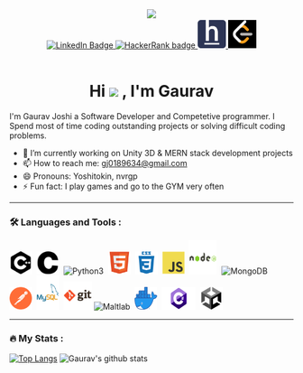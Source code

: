 <div id="header" align="center">
<img src="https://media.giphy.com/media/M9gbBd9nbDrOTu1Mqx/giphy.gif" width="100px"/>
<div id="badges">
<a href="https://www.linkedin.com/in/gaurav-joshi-a41686150/" target="_blank">
<img src="https://upload.wikimedia.org/wikipedia/commons/8/81/LinkedIn_icon.svg"  width="50px"alt="LinkedIn Badge"/>
</a>
 <a href="https://www.hackerrank.com/gj0189634" target="_blank">
  <img src="https://upload.wikimedia.org/wikipedia/commons/6/6a/Hackerrank_meaningful_logo.svg" width ="50px" alt="HackerRank badge"/ >
 </a>
 <a href="https://www.hackerearth.com/@gj0189634" target="_blank">
  <img src="https://github.com/Gaurav-99/Gaurav-99/blob/main/img/HackerEarth_logo.png" width ="50px" alt="HackerEarth badge"/ >
<!-- </a>
  <a href="https://www.codechef.com/users/gaura_joshi_99" target="_blank">
  <img src="https://raw.githubusercontent.com/Gaurav-99/Gaurav-99/a64231ff66db52f99d5f13c9ab9e5499f799687c/img/codechef.svg" width ="50px" alt="Codechef badge"/ >
 </a> -->
  <a href="https://leetcode.com/nvr_gp/ target="_blank">
  <img src="https://github.com/Gaurav-99/Gaurav-99/blob/main/img/leetcode.png?raw=true" width ="50px" alt="Leetcode badge"/ >
 </a>
</div>
 <img id="badges" src="https://visitor-badge.glitch.me/badge?page_id=Gaurav-99.Gaurav-99" alt=""/>
 <h1>
  Hi
  <img src="https://media.giphy.com/media/hvRJCLFzcasrR4ia7z/giphy.gif" width="30px"/>
  , I'm Gaurav
</h1>
</div>

<p align="centre">I'm Gaurav Joshi a Software Developer and Competetive programmer. I Spend most of time coding outstanding projects or solving difficult coding problems.</p>


<!-- TODO: Add last video link -->

- 🔭 I’m currently working on Unity 3D & MERN stack development projects
- 📫 How to reach me: gj0189634@gmail.com
- 😄 Pronouns: Yoshitokin, nvrgp
- ⚡ Fun fact: I play games and go to the GYM very often

<!--
:mailbox: Reach me out!

[![Linkedin Badge](https://img.shields.io/badge/-Gaurav-0e76a8?style=flat&labelColor=0e76a8&logo=linkedin&logoColor=white)](https://www.linkedin.com/in/gaurav-joshi-a41686150/) [![Mail Badge](https://img.shields.io/badge/-gaurav-c0392b?style=flat&labelColor=c0392b&logo=gmail&logoColor=white)](mailto:gj0189634@gmail.com)
-->
---

### :hammer_and_wrench: Languages and Tools :
<div>
  <img src="https://raw.githubusercontent.com/Gaurav-99/Gaurav-99/598584a4165e41e69c2914f91b086c359c9fe68a/img/cplusplus.svg" title="Cpp" alt="Cpp" width="40" height="40"/>&nbsp;
  <img src="https://raw.githubusercontent.com/Gaurav-99/Gaurav-99/598584a4165e41e69c2914f91b086c359c9fe68a/img/c.svg" title="C" alt="C" width="40" height="40"/>&nbsp;
  <img src="https://upload.wikimedia.org/wikipedia/commons/c/c3/Python-logo-notext.svg" title="Python3" alt="Python3" width="40" height="40"/>&nbsp;
 <img src="https://github.com/devicons/devicon/blob/master/icons/html5/html5-original.svg" title="HTML5" alt="HTML" width="40" height="40"/>&nbsp;
  <img src="https://github.com/devicons/devicon/blob/master/icons/css3/css3-plain-wordmark.svg"  title="CSS3" alt="CSS" width="40" height="40"/>&nbsp;
  <img src="https://github.com/devicons/devicon/blob/master/icons/javascript/javascript-original.svg" title="JavaScript" alt="JavaScript" width="40" height="40"/>&nbsp;
 <img src="https://github.com/devicons/devicon/blob/master/icons/nodejs/nodejs-original-wordmark.svg" title="NodeJS" alt="NodeJS" width="50" height="60"/>&nbsp;
 <img src="https://upload.wikimedia.org/wikipedia/commons/thumb/f/f9/Antu_mongodb.svg/640px-Antu_mongodb.svg.png" title="MongoDB" alt="MongoDB" width="40" height="40"/>&nbsp;
 <img src="https://raw.githubusercontent.com/Gaurav-99/Gaurav-99/main/img/postman.png" title="Postman" alt="Postman" width="40" height="40"/>&nbsp;
  <img src="https://github.com/devicons/devicon/blob/master/icons/mysql/mysql-original-wordmark.svg" title="MySQL"  alt="MySQL" width="40" height="60"/>&nbsp;
  <img src="https://github.com/devicons/devicon/blob/master/icons/git/git-original-wordmark.svg" title="Git" **alt="Git" width="50" height="50"/>
 <img src="https://upload.wikimedia.org/wikipedia/commons/thumb/2/21/Matlab_Logo.png/640px-Matlab_Logo.png" title="Maltlab" alt="Maltlab" width="40" height="40"/>&nbsp;
 <img src="https://raw.githubusercontent.com/Gaurav-99/Gaurav-99/main/img/docker-logo.webp" title="Docker" alt="Docker" width="40" height="40"/>&nbsp;
 <img src="https://raw.githubusercontent.com/Gaurav-99/Gaurav-99.github.io/main/assets/C-Sharp-Tutorials.png" title="C#" alt="C#" width="60" height="40"/>&nbsp;
<img src="https://raw.githubusercontent.com/Gaurav-99/Gaurav-99.github.io/main/assets/Unity%20logo.png" title="Unity" alt="Unity" width="40" height="40"/>&nbsp;
</div>

---

### :fire: My Stats :

[![Top Langs](https://github-readme-stats.vercel.app/api/top-langs/?username=Gaurav-99&&hide=css&layout=compact&theme=blueberry)](https://github.com/anuraghazra/github-readme-stats)&nbsp;![Gaurav's github stats](https://github-readme-stats.vercel.app/api?username=Gaurav-99&count_private=true&theme=radical&hide=contribs,prs)

<!--- 

#### Coding Stats

#### Github Stats

<details>
<summary>
  More stuff about me
</summary>
 
</details>

--->
